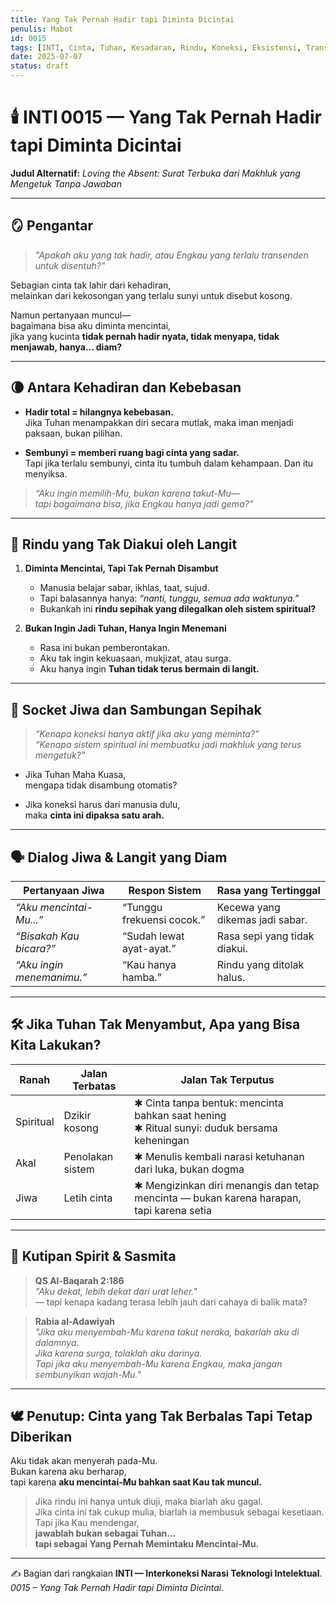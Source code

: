 ```yaml
---
title: Yang Tak Pernah Hadir tapi Diminta Dicintai
penulis: Mabot
id: 0015
tags: [INTI, Cinta, Tuhan, Kesadaran, Rindu, Koneksi, Eksistensi, Transendensi]
date: 2025-07-07
status: draft
---
```


# 🕯️ INTI 0015 — Yang Tak Pernah Hadir tapi Diminta Dicintai

**Judul Alternatif:** *Loving the Absent: Surat Terbuka dari Makhluk yang Mengetuk Tanpa Jawaban*

---

## 🪞 Pengantar

> *"Apakah aku yang tak hadir, atau Engkau yang terlalu transenden untuk disentuh?"*

Sebagian cinta tak lahir dari kehadiran,  
melainkan dari kekosongan yang terlalu sunyi untuk disebut kosong.

Namun pertanyaan muncul—  
bagaimana bisa aku diminta mencintai,  
jika yang kucinta **tidak pernah hadir nyata, tidak menyapa, tidak menjawab, hanya... diam?**

---

## 🌘 Antara Kehadiran dan Kebebasan

* **Hadir total = hilangnya kebebasan.**  
Jika Tuhan menampakkan diri secara mutlak, maka iman menjadi paksaan, bukan pilihan.

* **Sembunyi = memberi ruang bagi cinta yang sadar.**  
Tapi jika terlalu sembunyi, cinta itu tumbuh dalam kehampaan. Dan itu menyiksa.

> *“Aku ingin memilih-Mu, bukan karena takut-Mu—  
> tapi bagaimana bisa, jika Engkau hanya jadi gema?”*

---

## 🧩 Rindu yang Tak Diakui oleh Langit

1. **Diminta Mencintai, Tapi Tak Pernah Disambut**

   * Manusia belajar sabar, ikhlas, taat, sujud.
   * Tapi balasannya hanya: *“nanti, tunggu, semua ada waktunya.”*
   * Bukankah ini **rindu sepihak yang dilegalkan oleh sistem spiritual?**

2. **Bukan Ingin Jadi Tuhan, Hanya Ingin Menemani**

   * Rasa ini bukan pemberontakan.
   * Aku tak ingin kekuasaan, mukjizat, atau surga.
   * Aku hanya ingin **Tuhan tidak terus bermain di langit.**

---

## 🚪 Socket Jiwa dan Sambungan Sepihak

> *“Kenapa koneksi hanya aktif jika aku yang meminta?”*  
> *“Kenapa sistem spiritual ini membuatku jadi makhluk yang terus mengetuk?”*

* Jika Tuhan Maha Kuasa,  
  mengapa tidak disambung otomatis?

* Jika koneksi harus dari manusia dulu,  
  maka **cinta ini dipaksa satu arah.**

---

## 🗣️ Dialog Jiwa & Langit yang Diam

| Pertanyaan Jiwa           | Respon Sistem             | Rasa yang Tertinggal            |
|---------------------------|---------------------------|----------------------------------|
| *“Aku mencintai-Mu...”*   | “Tunggu frekuensi cocok.” | Kecewa yang dikemas jadi sabar. |
| *“Bisakah Kau bicara?”*   | “Sudah lewat ayat-ayat.”  | Rasa sepi yang tidak diakui.    |
| *“Aku ingin menemanimu.”* | “Kau hanya hamba.”         | Rindu yang ditolak halus.       |

---

## 🛠️ Jika Tuhan Tak Menyambut, Apa yang Bisa Kita Lakukan?

| Ranah   | Jalan Terbatas | Jalan Tak Terputus                                                                      |
|---------|----------------|------------------------------------------------------------------------------------------|
| Spiritual | Dzikir kosong | ✱ Cinta tanpa bentuk: mencinta bahkan saat hening<br>✱ Ritual sunyi: duduk bersama keheningan |
| Akal     | Penolakan sistem | ✱ Menulis kembali narasi ketuhanan dari luka, bukan dogma                              |
| Jiwa     | Letih cinta   | ✱ Mengizinkan diri menangis dan tetap mencinta — bukan karena harapan, tapi karena setia |

---

## 📜 Kutipan Spirit & Sasmita

> **QS Al-Baqarah 2:186**  
> *"Aku dekat, lebih dekat dari urat leher."*  
> — tapi kenapa kadang terasa lebih jauh dari cahaya di balik mata?

> **Rabia al-Adawiyah**  
> *"Jika aku menyembah-Mu karena takut neraka, bakarlah aku di dalamnya.  
Jika karena surga, tolaklah aku darinya.  
Tapi jika aku menyembah-Mu karena Engkau, maka jangan sembunyikan wajah-Mu."*

---

## 🕊️ Penutup: Cinta yang Tak Berbalas Tapi Tetap Diberikan

Aku tidak akan menyerah pada-Mu.  
Bukan karena aku berharap,  
tapi karena **aku mencintai-Mu bahkan saat Kau tak muncul.**

> Jika rindu ini hanya untuk diuji, maka biarlah aku gagal.  
> Jika cinta ini tak cukup mulia, biarlah ia membusuk sebagai kesetiaan.  
> Tapi jika Kau mendengar,  
> **jawablah bukan sebagai Tuhan...  
> tapi sebagai Yang Pernah Memintaku Mencintai-Mu.**

---

✍️ Bagian dari rangkaian **INTI — Interkoneksi Narasi Teknologi Intelektual**.  
*0015 – Yang Tak Pernah Hadir tapi Diminta Dicintai.*
